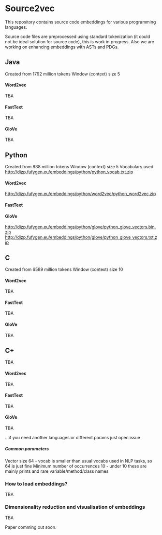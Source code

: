 # Source2vec
This repository contains source code embeddings for various programming languages.

Source code files are preprocessed using standard tokenization (it could not be ideal solution for source code), this is work in progress. Also we are working on enhancing embeddings with ASTs and PDGs.

## Java
Created from 1792 million tokens
Window (context) size 5

#### Word2vec
TBA
#### FastText
TBA
#### GloVe
TBA


## Python
Created from 838 million tokens
Window (context) size 5
Vocabulary used http://dizp.fufygen.eu/embeddings/python/python_vocab.txt.zip

#### Word2vec
http://dizp.fufygen.eu/embeddings/python/word2vec/python_word2vec.zip

#### FastText
#### GloVe
http://dizp.fufygen.eu/embeddings/python/glove/python_glove_vectors.bin.zip
http://dizp.fufygen.eu/embeddings/python/glove/python_glove_vectors.txt.zip


## C
Created from 6589 million tokens
Window (context) size 10

#### Word2vec
TBA
#### FastText
TBA
#### GloVe
TBA


## C+
TBA
#### Word2vec
TBA
#### FastText
TBA
#### GloVe
TBA

...if you need another languages or different params just open issue

##### Common parameters
Vector size 64 - vocab is smaller than usual vocabs used in NLP tasks, so 64 is just fine
Minimum number of occurrences 10 - under 10 these are mainly prints and rare variable/method/class names

### How to load embeddings?
TBA

### Dimensionality reduction and visualisation of embeddings
TBA


Paper comming out soon.
